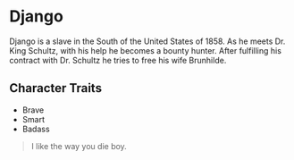 # Django
Django is a slave in the South of the United States of 1858. As he meets Dr. King Schultz, with his help he becomes a bounty hunter. After fulfilling his contract with Dr. Schultz he tries to free his wife Brunhilde.

## Character Traits
* Brave
* Smart
* Badass

> I like the way you die boy.